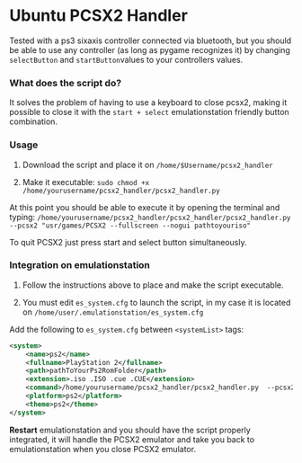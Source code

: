 # Ubuntu PCSX2 Handler

Tested with a ps3 sixaxis controller connected via bluetooth, but you should be able to use any controller (as long as pygame recognizes it) by changing  `selectButton` and `startButton`values to your controllers values.


### What does the script do?

It solves the problem of having to use a keyboard to close pcsx2, making it possible to close it with the `start + select` emulationstation friendly button combination.


### Usage

1. Download the script and place it on `/home/$Username/pcsx2_handler`

1. Make it executable: `sudo chmod +x /home/yourusername/pcsx2_handler/pcsx2_handler.py`

At this point you should be able to execute it by opening the terminal and typing:
`/home/yourusername/pcsx2_handler/pcsx2_handler/pcsx2_handler.py --pcsx2 "usr/games/PCSX2 --fullscreen --nogui pathtoyouriso"`

To quit PCSX2 just press start and select button simultaneously.


### Integration on emulationstation

1. Follow the instructions above to place and make the script executable.

1. You must edit `es_system.cfg` to launch the script, in my case it is located on `/home/user/.emulationstation/es_system.cfg`

Add the following to `es_system.cfg` between `<systemList>` tags:
```xml
<system>
	<name>ps2</name>
    <fullname>PlayStation 2</fullname>
    <path>pathToYourPs2RomFolder</path>
    <extension>.iso .ISO .cue .CUE</extension>
    <command>/home/yourusername/pcsx2_handler/pcsx2_handler.py  --pcsx2 "/usr/games/PCSX2 --fullscreen --nogui %ROM%"</command>
    <platform>ps2</platform>
    <theme>ps2</theme>
</system>
```

**Restart** emulationstation and you should have the script properly integrated, it will handle the PCSX2 emulator and take you back to emulationstation when you close PCSX2 emulator.

